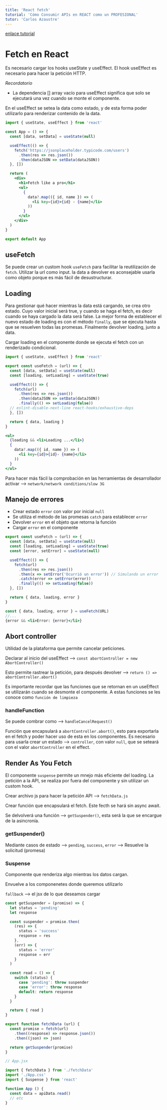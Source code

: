 ```yaml
---
title: 'React fetch'
tutorial: 'Cómo Consumir APIs en REACT como un PROFESIONAL'
tutor: 'Carlos Azaustre'
---
```


[enlace tutorial](https://www.youtube.com/watch?v=6u1RHUoXIPI&t)

# Fetch en React

Es necesario cargar los hooks useState y useEffect. El hook useEffect es necesario para hacer la petición HTTP.

*Recordatorio*
  - La dependencia [] array vacío para useEffect significa que solo se ejecutará una vez cuando se monte el componente.

En el useEffect se setea la data como estado, y de esta forma poder utilizarlo para renderizar contenido de la data.

```jsx
import { useState, useEffect } from 'react'

const App = () => {
  const [data, setData] = useState(null)

  useEffect(() => {
    fetch('https://jsonplaceholder.typicode.com/users')
      .then(res => res.json())
      .then(dataJSON => setData(dataJSON))
  }, [])

  return (
    <div>
      <h1>Fetch like a pro</h1>
      <ul>
        {
          data?.map(({ id, name }) => (
            <li key={id}>{id} - {name}</li>
          ))
        }
      </ul>
    </div>
  )
}

export default App
```

## useFetch

Se puede crear un custom hook `useFetch` para facilitar la reutilización de `fetch`. Utilizar la url como input. la data a devolver es aconsejable usarla como objeto porque es más fácil de desustructurar.

## Loading

Para gestionar qué hacer mientras la data está cargando, se crea otro estado. Cuyo valor inicial será true, y cuando se haga el fetch, es decir cuando se haya cargado la data será false. La mejor forma de establecer el nuevo estado de loading es con el método `finally`, que se ejecuta hasta que se resuelven todas las promesas. Finalmente devolver loading, junto a data.

Cargar loading en el componente donde se ejecuta el fetch con un renderizado condicional.

```jsx
import { useState, useEffect } from 'react'

export const useFetch = (url) => {
  const [data, setData] = useState(null)
  const [loading, setLoading] = useState(true)

  useEffect(() => {
    fetch(url)
      .then(res => res.json())
      .then(dataJSON => setData(dataJSON))
      .finally(() => setLoading(false))
  // eslint-disable-next-line react-hooks/exhaustive-deps
  }, [])

  return { data, loading }
}
```

```jsx
<ul>
  {loading && <li>Loading ...</li>}
  {
    data?.map(({ id, name }) => (
      <li key={id}>{id}- {name}</li>
    ))
  }
</ul>
```
Para hacer más fácil la comprobación en las herramientas de desarrollador activar --> `network/network conditions/slow 3G`

## Manejo de errores
  - Crear estado `error` con valor por inicial `null`
  - Se utiliza el método de las promesas `catch` para establecer `error`
  - Devolver `error` en el objeto que retorna la función
  - Cargar `error` en el componente

```jsx
export const useFetch = (url) => {
  const [data, setData] = useState(null)
  const [loading, setLoading] = useState(true)
  const [error, setError] = useState(null)

  useEffect(() => {
    fetch(url)
      .then(res => res.json())
      .then(x => setError('Ocurrió un error')) // Simulando un error
      .catch(error => setError(error))
      .finally(() => setLoading(false))
  }, [])

  return { data, loading, error }
}
```

```jsx
const { data, loading, error } = useFetch(URL)
//...
{error && <li>Error: {error}</li>}
```

## Abort controller

Utilidad de la plataforma que permite cancelar peticiones.

Declarar al inicio del useEffect --> `const abortController = new AbortController()`

Esto permite rastrear la petición, para después devolver --> `return () => abortController.abort()`

Es importante recordar que las funciones que se retornan en un useEffect se utilizarán cuando se desmonte el componente. A estas funciones se les conoce como `función de limpieza`

### handleFunction

Se puede combrar como --> `handleCancelRequest()`

Función que encapsulará a `abortController.abort()`, esto para exportarla en el fetch y poder hacer uso de esta en los componentes. Es necesario para usarla crear un estado --> `controller`, con valor `null`, que se seteará con el valor `abortController` en el effect.

## Render As You Fetch

El componente `suspense` permite un mnejo más eficiente del loading. La petición a la API, se realiza por fuera del componente y sin utilizar un custom hook.

Crear archivo js para hacer la petición API --> `fetchData.js`

Crear función que encapsulará el fetch. Este fecth se hará sin async await.

Se delvolverá una función --> `getSuspender()`, esta será la que se encargue de la asincronía.

### getSuspender()

Mediante casos de estado --> `pending`, `success`, `error` --> Resuelve la solicitud (promesa)

### Suspense

Componente que renderiza algo mientras los datos cargan.

Envuelve a los componenetes donde queremos utilizarlo

`fallback` --> el jsx de lo que deseamos cargar

```javascript
const getSuspender = (promise) => {
  let status = 'pending'
  let response

  const suspender = promise.then(
    (res) => {
      status = 'success'
      response = res
    },
    (err) => {
      status = 'error'
      response = err
    }
  )

  const read = () => {
    switch (status) {
      case 'pending': throw suspender
      case 'error': throw response
      default: return response
    }
  }

  return { read }
}

export function fetchData (url) {
  const promise = fetch(url)
    .then((response) => response.json())
    .then((json) => json)

  return getSuspender(promise)
}

// App.jsx

import { fetchData } from './fetchData'
import './App.css'
import { Suspense } from 'react'

function App () {
  const data = apiData.read()
  // etc
}
```